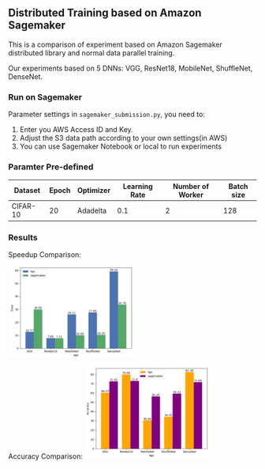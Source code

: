 ## Distributed Training based on Amazon Sagemaker
This is a comparison of experiment based on Amazon Sagemaker distributed library and normal 
data parallel training.

Our experiments based on 5 DNNs: VGG, ResNet18, MobileNet, ShuffleNet, DenseNet.

### Run on Sagemaker
Parameter settings in `sagemaker_submission.py`, you need to:

1. Enter you AWS Access ID and Key. 
2. Adjust the S3 data path according to your own settings(in AWS)
3. You can use Sagemaker Notebook or local to run experiments

### Paramter Pre-defined
| Dataset | Epoch | Optimizer | Learning Rate | Number of Worker | Batch size |
| ------  | ----  | --------  | ------------- | ---------------- | ---------- |
| CIFAR-10|  20   | Adadelta  |     0.1       |       2          |     128    |

### Results
Speedup Comparison:

<img style = 'width:50%;height:auto;' src = 'results_img/Time.png'>

Accuracy Comparison:
<img style = 'width:50%;height:auto;' src = 'results_img/Accuracy.png'>